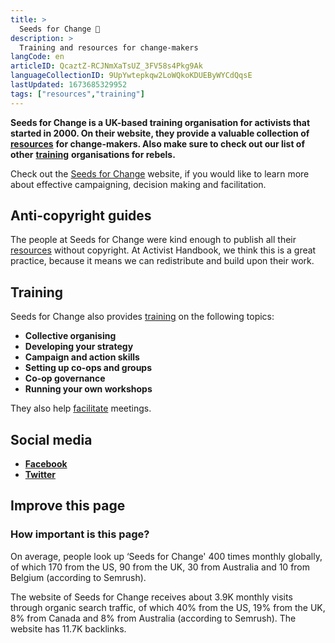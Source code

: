 ```yaml
---
title: >
  Seeds for Change 🌱
description: >
  Training and resources for change-makers
langCode: en
articleID: QcaztZ-RCJNmXaTsUZ_3FV58s4Pkg9Ak
languageCollectionID: 9UpYwtepkqw2LoWQkoKDUEByWYCdQqsE
lastUpdated: 1673685329952
tags: ["resources","training"]
---
```


**Seeds for Change is a UK-based training organisation for activists that started in 2000. On their website, they provide a valuable collection of** [**resources**](/resources) **for change-makers. Also make sure to check out our list of other** [**training**](/trainings) **organisations for rebels.**

Check out the [Seeds for Change](https://www.seedsforchange.org.uk/resources) website, if you would like to learn more about effective campaigning, decision making and facilitation.

## Anti-copyright guides

The people at Seeds for Change were kind enough to publish all their [resources](https://www.seedsforchange.org.uk/resources) without copyright. At Activist Handbook, we think this is a great practice, because it means we can redistribute and build upon their work.

## Training

Seeds for Change also provides [training](https://www.seedsforchange.org.uk/training) on the following topics:

-   **Collective organising**
-   **Developing your strategy**
-   **Campaign and action skills**
-   **Setting up co-ops and groups**
-   **Co-op governance**
-   **Running your own workshops**

They also help [facilitate](https://www.seedsforchange.org.uk/facilitation) meetings.

## **Social media**

-   [**Facebook**](https://www.facebook.com/Seeds-for-Change-485915378184437/)
-   [**Twitter**](https://twitter.com/SeedsChangeUk)

## **Improve this page**

### **How important is this page?**

On average, people look up ‘Seeds for Change' 400 times monthly globally, of which 170 from the US, 90 from the UK, 30 from Australia and 10 from Belgium (according to Semrush).

The website of Seeds for Change receives about 3.9K monthly visits through organic search traffic, of which 40% from the US, 19% from the UK, 8% from Canada and 8% from Australia (according to Semrush). The website has 11.7K backlinks.